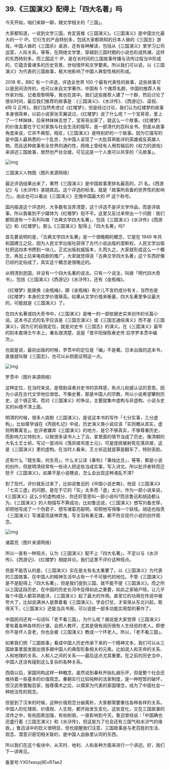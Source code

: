 ## 39.《三国演义》配得上「四大名著」吗
今天开始，咱们来聊一聊，跟文学相关的「三国」。


大家都知道，一说到文学三国，肯定首推《三国演义》。《三国演义》是中国文化最大的一个 IP。它衍生的产品特别多，包括大家都熟知的日本人做的《三国志》游戏，中国人做的《三国杀》桌游，还有各种解读，包括从《三国演义》里学习公司运营，人际关系，等等，在网络文学里，穿越到三国时期的小说也形成热潮，这样的东西特别多。而三国这个 IP，是在长时间的三国故事传播与流传过程当中形成的，它蕴含着诸多的历史背景、世俗情怀和文学要素。所以我们可以说，以《三国演义》为代表的三国故事，极大地影响了中国人典型性格的形成。


2018 年，BBC 有一个评选，评选全世界 100 个最有代表性的故事，这些故事可以是民间流传的，也可以来自文学著作。中国有 5 个推荐名额，中国的推荐人有作家刘恒、记者周黎明等，我也在其中。我们这些推荐人建了一个群，然后讨论了很长时间，最后我们推荐的故事是：《三国演义》、《水浒传》、《西游记》、梁祝、《阿 Q 正传》。我们当然考虑过《红楼梦》，但是经过讨论，我们认为红楼梦的故事本身很简单，以前小说家张天翼说过，《红楼梦》说了什么呢？一个宝哥哥，爱上了一个林妹妹，后来林妹妹去世了，宝哥哥出家了，就这么一个故事。《红楼梦》的价值主要在于它对家族与社会生活的描写，是一部清代的百科全书。但是从故事角度来说，它并不典型。相反，《三国演义》是特别好的一个故事。因为它描写的是中国人最熟悉的一个乱世，为中国人呈现了一大批耳熟能详的英雄或反英雄人物。而且这种故事有全世界的通约性，网络上曾经有人用剪辑后的《权力的游戏》来讲述三国故事，居然也严丝合缝，可见这是一个人类可以共享的「元故事」。


![img](https://pic1.zhimg.com/v2-aa90384adaac1896f8531e2720825ca3.webp)

三国演义人物图（图片来源网络）


最近评选结果出来了，果然《三国演义》是中国故事里排名最高的，21 名。《西游记》与《水浒传》紧随其后。这个评选的标准，就是「故事所具备的世界性的影响力」，由此也可以看出《三国演义》无愧中国最大的 IP 这个称号。


国内报道这个评选时，大多数有没弄清楚，这个评选不是评文学作品，而是评故事。所以我看到不少媒体为《红楼梦》抱不平。这里又反过来带出一个问题：我们都知道有一个系列叫做「古典文学四大名著」，包括《三国演义》《水浒传》《西游记》和《红楼梦》。那么《三国演义》配得上「四大名著」吗?


首先要说明的是，「古典文学四大名著」是一个很晚期的概念，它是在 1949 年共和国建立之后，因为人民文学出版社获得了古代小说出版的垄断权，人民文学出版社把这四本书攒到一块儿，正式出版权威版本，久而久之，大家就形成这么一个概念，再加上后来电视剧的推广，大家就觉得说「古典文学四大名著」这个东西好像已经约定俗成了，其实这个概念是很晚近的。


从明清到民国，并没有一个四大名著的说法，只有一个说法，叫做「明代四大奇书」，包括《三国演义》《西游记》《水浒传》，还有《金瓶梅》。


《红楼梦》能替换《金瓶梅》，跟《金瓶梅》有少儿不宜的成分有关，当然也是《红楼梦》本身的文学价值够高。如果从文学价值来衡量，四大名著里争议最大的，可能就是《三国演义》了。


在四大名著或四大奇书中，《三国演义》是唯一的一部依据史实来创作的长篇小说。这本书正式的名字应该是《三国志演义》或《三国志通俗演义》而不是《三国演义》，因为它的自我定位，就是对史书《三国志》的演义。在《三国演义》最早的刻本嘉靖壬午本上，署名很清楚，说是「晋平阳侯陈寿史传 后学罗本贯中编次」。


也就是说，最初出版的时候，罗贯中的定位是「编」不是著。日本出版的这本书，直接就叫做《三国志》，也可以从侧面证明这一点。


![img](https://pic3.zhimg.com/v2-e64d4860b24dc9854f852c1549f491cd.webp)

罗贯中（图片来源网络）


这种定位，在当时来说，是借助读者对史书的崇拜感，有点儿权威认证的意思。因为小说在古代文学地位很低，不像史著，那是中国人的宗教，所以小说希望攀附历史，这个很正常。而对《三国演义》的争议，主要就集中虚构与非虚构，小说与史实的纠缠不清上面。


明清的时候，很多人挑剔《三国演义》，是说这本书的写作「七分实事，三分虚构」，比如章学诚在《丙辰札记》中说，历史演义类小说应该「实则概从其实，虚则明著寓言」。批评者嫌弃《三国演义》的地方，是它不够真实，不够尊重历史，而影响力又特别大，以致很多读书人上了当，拿里面的情节当成了历史。像清朝的大名士王士祯，写过一首诗叫《落凤坡吊庞士元》，可是庞统被射死在落凤坡，这是《三国演义》里的虚构。在当时人看来，王士祯这就是算是翻车了，特别丢脸。


还有什么「既生瑜，何生亮」，什么关公读《春秋》「秉烛达旦」，等等，都是小说的创作，但是明清经常有一些诗人把这些当成实事，写入诗文。所以批评者转而迁怒于《三国演义》，如果不是小说瞎说，怎么会出现这种淆乱不清?


到了现代，评价就反过来了，比如说鲁迅的《中国小说史略》，他说《三国演义》「七实三虚」的问题，是在于它的「实」太多而「虚」太少。作为一部小说来说，《三国演义》这么少的虚构成分，你还好意思叫一部小说吗?而且鲁迅和胡适都认为，《三国演义》的人物描写不算成功，比如鲁迅说，《三国演义》想写刘备忠厚，却把他写成了一个伪君子，想写诸葛亮聪明，却把他写得像一个妖怪。胡适也指责《三国演义》写诸葛亮装神弄鬼，写关羽有勇无谋，都不符合现代小说的创作观念。


![img](https://pic3.zhimg.com/v2-8cf9ff4d429c31516bf8c8b5307a2cbf.webp)

诸葛亮（图片来源网络）


所以一直有一种观点，认为《三国演义》配不上「四大名著」，不足以与《水浒传》、《西游记》、《红楼梦》相提并论。我们这里不评价这种观点。


但是不能否认的是，《三国演义》实在是太有名太重要了。以《三国演义》为代表的三国故事，在中国人的精神生活中占有一个不可替代的地位。不管《三国演义》是不是配得上「四大名著」，但是我们提到三国，就不能不提《三国演义》。而之所以三国这段历史，在中国的历史长河中显得如此之重要，如此之家喻户晓，让几乎每个中国人都耳熟能详，《三国演义》起了最大的作用。甚至它的功用在传说中被夸大了，比如说满洲人是靠着看《三国演义》，学会打仗，才渐渐从东北兴起，取得天下。《三国演义》还能当兵书用，可以说是一部多功能实用型的著作了。


中国民间还有一句话叫「老不看三国」，为什么呢？据说是大家觉得《三国演义》里有着各种各样的计谋，会把人教坏，尤其是很有阅历很有人生经验的老人。即使你不是坏人变老，你也会被《三国演义》教成一个坏老人。所以，「老不看三国」。


如果我们把「三国故事」看成中国人历史传承下来的一个精神文本，我们可以从三国故事里面发掘出很多跟中国人的典型形象相关的元素。比如说人和天命的关系、人和地理的关系、人和人之间的关系——最后这点尤其重要。在之前的历史当中，中国人还没有碰到这么复杂的各种关系。


西周以后，家国同构这样一种概念，虽然说到春秋开始礼崩乐坏，但是整个社会还维持着一些基本的价值观念。秦朝实行比较纯粹的法家制度，是一种短暂的破坏，但汉武帝罢黜百家，独尊儒术之后，以儒家为代表的家国理念，成为了中国社会一种统治性的观念。


但是到了汉末的时候，这种价值观念分崩离析，大家都需要重估各种各样的关系。中国人的伦理观、价值观、人生观，都开始发生变化。这些变化，又在三国故事的流传之中，有些因素加强，有些削弱，一直影响到今天。鲁迅曾经说：「中国确也还盛行着《三国志演义》和《水浒传》，但这是为了社会还有三国气和水浒气的缘故。」鲁迅话中的贬义很明显，但也提醒我们注意，三国故事是与老百姓的生活、观念、潜意识密切相关联的，是中国人血脉里认同的东西。


所以我们在这个板块中，从天时、地利、人和各种方面来进行一个讲述。好，我们下一讲再见。


备案号:YX01xexpj9EvR7ae2

